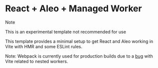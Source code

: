 # React + Aleo + Managed Worker

> [!NOTE]  
> This is an experimental template not recommended for use

This template provides a minimal setup to get React and Aleo working in Vite with HMR and some ESLint rules.

Note: Webpack is currently used for production builds due to a [bug](https://github.com/vitejs/vite/issues/13367) with Vite related to nested workers.
